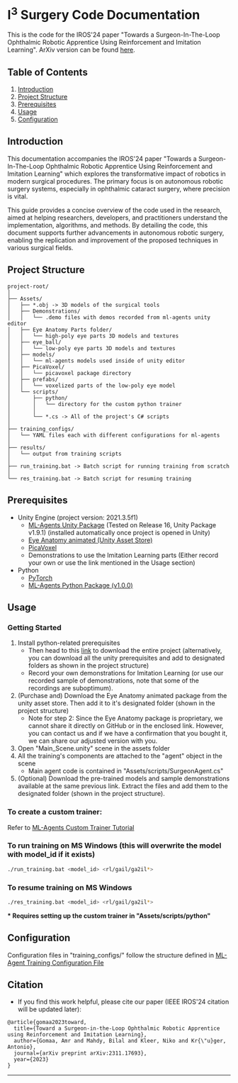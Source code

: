 # I<sup>3</sup> Surgery Code Documentation

This is the code for the IROS'24 paper "Towards a Surgeon-In-The-Loop Ophthalmic Robotic Apprentice Using Reinforcement and Imitation Learning". ArXiv version can be found [here](https://arxiv.org/abs/2311.17693).

## Table of Contents
1. [Introduction](#introduction)
2. [Project Structure](#project-structure)
3. [Prerequisites](#prerequisites)
4. [Usage](#usage)
5. [Configuration](#configuration)

## Introduction
This documentation accompanies the IROS'24 paper "Towards a Surgeon-In-The-Loop Ophthalmic Robotic Apprentice Using Reinforcement and Imitation Learning" which explores the transformative impact of robotics in modern surgical procedures. The primary focus is on autonomous robotic surgery systems, especially in ophthalmic cataract surgery, where precision is vital.

This guide provides a concise overview of the code used in the research, aimed at helping researchers, developers, and practitioners understand the implementation, algorithms, and methods. By detailing the code, this document supports further advancements in autonomous robotic surgery, enabling the replication and improvement of the proposed techniques in various surgical fields.


## Project Structure

```
project-root/
│
├── Assets/
│   ├── *.obj -> 3D models of the surgical tools
│   ├── Demonstrations/
│   │   └── .demo files with demos recorded from ml-agents unity editor
│   ├── Eye Anatomy Parts folder/
│   │   └── high-poly eye parts 3D models and textures
│   ├── eye_ball/
│   │   └── low-poly eye parts 3D models and textures
│   ├── models/
│   │   └── ml-agents models used inside of unity editor
│   ├── PicaVoxel/
│   │   └── picavoxel package directory
│   ├── prefabs/
│   │   └── voxelized parts of the low-poly eye model
│   └── scripts/
│       ├── python/
│       │   └── directory for the custom python trainer
│       │
│       └── *.cs -> All of the project's C# scripts
│
├── training_configs/
│   └── YAML files each with different configurations for ml-agents
│
├── results/
│   └── output from training scripts
│
├── run_training.bat -> Batch script for running training from scratch
│
└── res_training.bat -> Batch script for resuming training

```

## Prerequisites

* Unity Engine (project version: 2021.3.5f1)
    * [ML-Agents Unity Package](https://github.com/Unity-Technologies/ml-agents) (Tested on Release 16, Unity Package v1.9.1) (installed automatically once project is opened in Unity)
    * [Eye Anatomy animated (Unity Asset Store)](https://assetstore.unity.com/packages/3d/characters/eye-anatomy-animated-100727)
    * [PicaVoxel](https://github.com/GarethIW/PicaVoxel)
    * Demonstrations to use the Imitation Learning parts (Either record your own or use the link mentioned in the Usage section)
* Python
    * [PyTorch](https://pytorch.org/)
    * [ML-Agents Python Package (v1.0.0)](https://pypi.org/project/mlagents/)


## Usage

### Getting Started

1. Install python-related prerequisites
    * Then head to this [link](https://cloud.dfki.de/owncloud/index.php/s/57qN8C4t6JydNwk) to download the entire project (alternatively, you can download all the unity prerequisites and add to designated folders as shown in the project structure)
    * Record your own demonstrations for Imitation Learning (or use our recorded sample of demonstrations, note that some of the recordings are suboptimum).
2. (Purchase and) Download the Eye Anatomy animated package from the unity asset store. Then add it to it's designated folder (shown in the project structure)
    * Note for step 2: Since the Eye Anatomy package is proprietary, we cannot share it directly on GitHub or in the enclosed link. However, you can contact us and if we have a confirmation that you bought it, we can share our adjusted version with you.
4. Open "Main_Scene.unity" scene in the assets folder
5. All the training's components are attached to the "agent" object in the scene
    * Main agent code is contained in "Assets/scripts/SurgeonAgent.cs"
6. (Optional) Download the pre-trained models and sample demonstrations available at the same previous link. Extract the files and add them to the designated folder (shown in the project structure).


### To create a custom trainer:
Refer to [ML-Agents Custom Trainer Tutorial](https://github.com/Unity-Technologies/ml-agents/blob/develop/docs/Tutorial-Custom-Trainer-Plugin.md)

### To run training on MS Windows (this will overwrite the model with model_id if it exists)
```bash
./run_training.bat <model_id> <rl/gail/ga2il*>
```

### To resume training on MS Windows
```bash
./res_training.bat <model_id> <rl/gail/ga2il*>
```

<b>\* Requires setting up the custom trainer in "Assets/scripts/python"</b>


## Configuration
Configuration files in "training_configs/" follow the structure defined in [ML-Agent Training Configuration File](https://unity-technologies.github.io/ml-agents/Training-Configuration-File/)

## Citation ##

- If you find this work helpful, please cite our paper (IEEE IROS'24 citation will be updated later):
```
@article{gomaa2023toward,
  title={Toward a Surgeon-in-the-Loop Ophthalmic Robotic Apprentice using Reinforcement and Imitation Learning},
  author={Gomaa, Amr and Mahdy, Bilal and Kleer, Niko and Kr{\"u}ger, Antonio},
  journal={arXiv preprint arXiv:2311.17693},
  year={2023}
}

```
- - -

